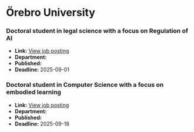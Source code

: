 # Örebro University

### Doctoral student in legal science with a focus on Regulation of AI
- **Link:** [View job posting](https://www.oru.se/english/career/available-positions/job/?jid=20250228)
- **Department:** 
- **Published:** 
- **Deadline:** 2025-09-01

### Doctoral student in Computer Science with a focus on embodied learning
- **Link:** [View job posting](https://www.oru.se/english/career/available-positions/job/?jid=20250251)
- **Department:** 
- **Published:** 
- **Deadline:** 2025-09-18

